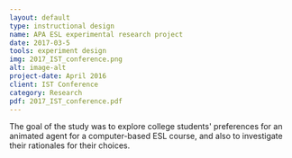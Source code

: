 ```yaml
---
layout: default
type: instructional design
name: APA ESL experimental research project
date: 2017-03-5
tools: experiment design
img: 2017_IST_conference.png
alt: image-alt
project-date: April 2016
client: IST Conference
category: Research
pdf: 2017_IST_conference.pdf
---
```

The goal of the study was to explore college students' preferences for an animated agent for a computer-based ESL course, and also to investigate their rationales for their choices.

